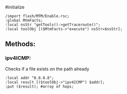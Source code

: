 #initialize

```
/import flash/MTM/Enable.rsc;
:global MtmFacts;
:local nsStr "getTools()->getTraceroute()";
:local toolObj [($MtmFacts->"execute") nsStr=$nsStr];
```

## Methods:

### ipv4ICMP:

Checks if a file exists on the path already

```
:local addr "8.8.8.8";
:local result [($toolObj->"ipv4ICMP") $addr];
:put ($result); #array of hops;
```
